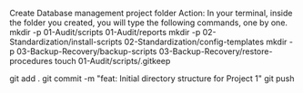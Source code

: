 Create Database management project folder
Action: In your terminal, inside the folder you created, you will type the following commands, one by one.
    mkdir -p 01-Audit/scripts 01-Audit/reports
    mkdir -p 02-Standardization/install-scripts 02-Standardization/config-templates
    mkdir -p 03-Backup-Recovery/backup-scripts 03-Backup-Recovery/restore-procedures
    touch 01-Audit/scripts/.gitkeep

git add .
git commit -m "feat: Initial directory structure for Project 1"
git push
